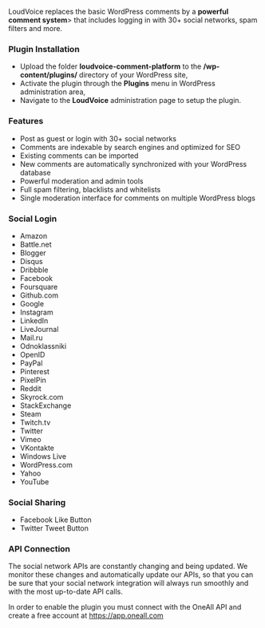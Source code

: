 LoudVoice replaces the basic WordPress comments by a **powerful comment system**> that includes logging in with 
30+ social networks, spam filters and more.
 
### Plugin Installation

* Upload the folder **loudvoice-comment-platform** to the **/wp-content/plugins/** directory of your WordPress site,
* Activate the plugin through the **Plugins** menu in WordPress administration area,
* Navigate to the **LoudVoice** administration page to setup the plugin.
  
### Features

* Post as guest or login with 30+ social networks
* Comments are indexable by search engines and optimized for SEO
* Existing comments can be imported
* New comments are automatically synchronized with your WordPress database
* Powerful moderation and admin tools
* Full spam filtering, blacklists and whitelists
* Single moderation interface for comments on multiple WordPress blogs


### Social Login

* Amazon
* Battle.net
* Blogger
* Disqus
* Dribbble
* Facebook
* Foursquare
* Github.com
* Google
* Instagram
* LinkedIn
* LiveJournal
* Mail.ru
* Odnoklassniki
* OpenID
* PayPal
* Pinterest
* PixelPin 
* Reddit
* Skyrock.com		
* StackExchange
* Steam
* Twitch.tv
* Twitter
* Vimeo
* VKontakte
* Windows Live
* WordPress.com
* Yahoo
* YouTube


###  Social Sharing

* Facebook Like Button
* Twitter Tweet Button


### API Connection

The social network APIs are constantly changing and being updated. We monitor these changes and automatically update our APIs, 
so that you can be sure that your social network integration will always run smoothly and with the most up-to-date API calls.

In order to enable the plugin you must connect with the OneAll API and create a free account at https://app.oneall.com
